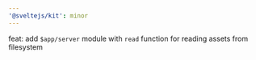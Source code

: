 ```yaml
---
'@sveltejs/kit': minor
---
```


feat: add `$app/server` module with `read` function for reading assets from filesystem

